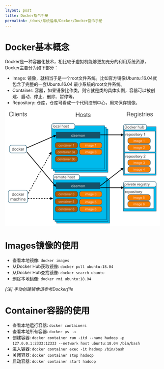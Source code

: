 ```yaml
---
layout: post
title: Docker指令手册
permalink: /docs/系统运维/Docker/Docker指令手册
---
```


# Docker基本概念

Docker是一种容器化技术，相比较于虚拟机能够更加充分的利用系统资源，Docker主要分为如下部分：

- Image: 镜像，就相当于是一个root文件系统。比如官方镜像Ubuntu:16.04就包含了完整的一套Ubuntu16.04 最小系统的root文件系统。
- Container: 容器，如果镜像比作类，则它就是类的具体实例，容器可以被创建、启动、停止、删除、暂停等。
- Repository: 仓库，仓库可看成一个代码控制中心，用来保存镜像。

![image-20210627115337179](Docker指令手册.assets/image-20210627115337179.png)

# Images镜像的使用

- 查看本地镜像: `docker images`
- 从Docker Hub获取镜像: `docker pull ubuntu:18.04`
- 从Docker Hub查找镜像: `docker search ubuntu`
- 删除本地镜像: `docker rmi ubuntu:18.04`

*[注] 手动创建镜像请参考Dockerfile*

# Container容器的使用

- 查看本地运行容器: `docker containers`
- 查看本地所有容器: `docker ps -a`
- 创建容器: `docker container run -itd --name hadoop -p 127.0.0.1:2333:12333 --network host ubuntu:18.04 /bin/bash`
- 进入容器: `docker container exec -it hadoop /bin/bash`
- 关闭容器: `docker container stop hadoop`
- 启动容器: `docker container start hadoop`
